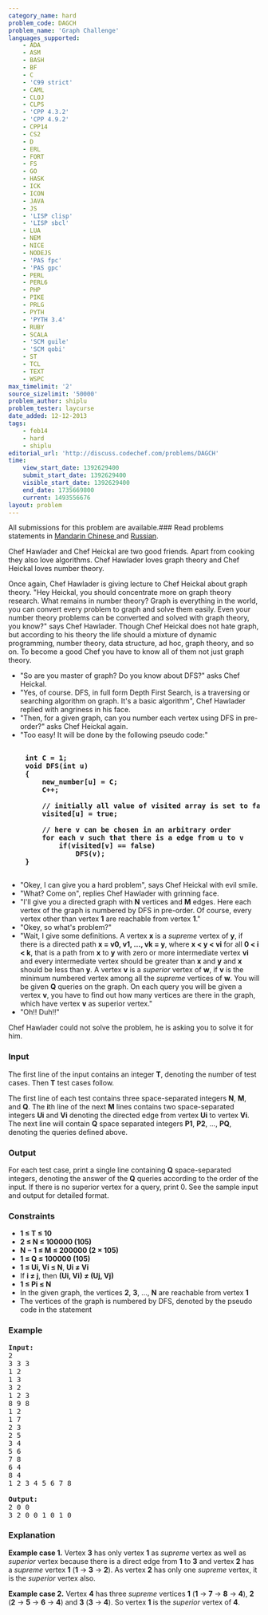 ```yaml
---
category_name: hard
problem_code: DAGCH
problem_name: 'Graph Challenge'
languages_supported:
    - ADA
    - ASM
    - BASH
    - BF
    - C
    - 'C99 strict'
    - CAML
    - CLOJ
    - CLPS
    - 'CPP 4.3.2'
    - 'CPP 4.9.2'
    - CPP14
    - CS2
    - D
    - ERL
    - FORT
    - FS
    - GO
    - HASK
    - ICK
    - ICON
    - JAVA
    - JS
    - 'LISP clisp'
    - 'LISP sbcl'
    - LUA
    - NEM
    - NICE
    - NODEJS
    - 'PAS fpc'
    - 'PAS gpc'
    - PERL
    - PERL6
    - PHP
    - PIKE
    - PRLG
    - PYTH
    - 'PYTH 3.4'
    - RUBY
    - SCALA
    - 'SCM guile'
    - 'SCM qobi'
    - ST
    - TCL
    - TEXT
    - WSPC
max_timelimit: '2'
source_sizelimit: '50000'
problem_author: shiplu
problem_tester: laycurse
date_added: 12-12-2013
tags:
    - feb14
    - hard
    - shiplu
editorial_url: 'http://discuss.codechef.com/problems/DAGCH'
time:
    view_start_date: 1392629400
    submit_start_date: 1392629400
    visible_start_date: 1392629400
    end_date: 1735669800
    current: 1493556676
layout: problem
---
```

All submissions for this problem are available.###  Read problems statements in [Mandarin Chinese ](http://www.codechef.com/download/translated/FEB14/mandarin/DAGCH.pdf) and [Russian](http://www.codechef.com/download/translated/FEB14/russian/DAGCH.pdf).

Chef Hawlader and Chef Heickal are two good friends. Apart from cooking they also love algorithms. Chef Hawlader loves graph theory and Chef Heickal loves number theory.

Once again, Chef Hawlader is giving lecture to Chef Heickal about graph theory. "Hey Heickal, you should concentrate more on graph theory research. What remains in number theory? Graph is everything in the world, you can convert every problem to graph and solve them easily. Even your number theory problems can be converted and solved with graph theory, you know?" says Chef Hawlader. Though Chef Heickal does not hate graph, but according to his theory the life should a mixture of dynamic programming, number theory, data structure, ad hoc, graph theory, and so on. To become a good Chef you have to know all of them not just graph theory.

- "So are you master of graph? Do you know about DFS?" asks Chef Heickal.
- "Yes, of course. DFS, in full form Depth First Search, is a traversing or searching algorithm on graph. It's a basic algorithm", Chef Hawlader replied with angriness in his face.
- "Then, for a given graph, can you number each vertex using DFS in pre-order?" asks Chef Heickal again.
- "Too easy! It will be done by the following pseudo code:"

<pre>
<b>
	int C = 1;
	void DFS(int u)
	{
		new_number[u] = C;
		C++;

		// initially all value of visited array is set to false
		visited[u] = true;

		// here v can be chosen in an arbitrary order
		for each v such that there is a edge from u to v
			if(visited[v] == false) 
				DFS(v);
	}
</b>
</pre>
- "Okey, I can give you a hard problem", says Chef Heickal with evil smile.
- "What? Come on", replies Chef Hawlader with grinning face.
- "I'll give you a directed graph with **N** vertices and **M** edges. Here each vertex of the graph is numbered by DFS in pre-order. Of course, every vertex other than vertex **1** are reachable from vertex **1**."
- "Okey, so what's problem?"
- "Wait, I give some definitions. A vertex **x** is a *supreme* vertex of **y**, if there is a directed path **x = v0, v1, ..., vk = y**, where **x < y < vi** for all **0 < i < k**, that is a path from **x** to **y** with zero or more intermediate vertex **vi** and every intermediate vertex should be greater than **x** and **y** and **x** should be less than **y**. A vertex **v** is a *superior* vertex of **w**, if **v** is the minimum numbered vertex among all the *supreme* vertices of **w**. You will be given **Q** queries on the graph. On each query you will be given a vertex **v**, you have to find out how many vertices are there in the graph, which have vertex **v** as superior vertex."
- "Oh!! Duh!!"

Chef Hawlader could not solve the problem, he is asking you to solve it for him.

### Input

The first line of the input contains an integer **T**, denoting the number of test cases. Then **T** test cases follow.

The first line of each test contains three space-separated integers **N**, **M**, and **Q**. The **i**th line of the next **M** lines contains two space-separated integers **Ui** and **Vi** denoting the directed edge from vertex **Ui** to vertex **Vi**. The next line will contain **Q** space separated integers **P1**, **P2**, ..., **PQ**, denoting the queries defined above.

### Output

For each test case, print a single line containing **Q** space-separated integers, denoting the answer of the **Q** queries according to the order of the input. If there is no superior vertex for a query, print 0. See the sample input and output for detailed format.

### Constraints

- **1 ≤ T ≤ 10**
- **2 ≤ N ≤ 100000 (105)**
- **N − 1 ≤ M ≤ 200000 (2 × 105)**
- **1 ≤ Q ≤ 100000 (105)**
- **1 ≤ Ui, Vi ≤ N**, **Ui ≠ Vi**
- If **i ≠ j**, then **(Ui, Vi) ≠ (Uj, Vj)**
- **1 ≤ Pi ≤ N**
- In the given graph, the vertices **2**, **3**, ..., **N** are reachable from vertex **1**
- The vertices of the graph is numbered by DFS, denoted by the pseudo code in the statement

### Example

<pre><b>Input:</b>
2
3 3 3
1 2
1 3
3 2
1 2 3
8 9 8
1 2
1 7
2 3
2 5
3 4
5 6
7 8
6 4
8 4
1 2 3 4 5 6 7 8

<b>Output:</b>
2 0 0
3 2 0 0 1 0 1 0
</pre>
### Explanation

**Example case 1.** Vertex **3** has only vertex **1** as *supreme* vertex as well as *superior* vertex because there is a direct edge from **1** to **3** and vertex **2** has a *supreme* vertex **1** (**1** → **3** → **2**). As vertex **2** has only one *supreme* vertex, it is the *superior* vertex also.

**Example case 2.** Vertex **4** has three *supreme* vertices **1** (**1** → **7** → **8** → **4**), **2** (**2** → **5** → **6** → **4**) and **3** (**3** → **4**). So vertex **1** is the *superior* vertex of **4**.
